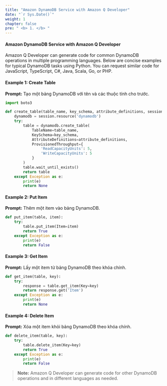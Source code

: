 ```yaml
---
title: "Amazon DynamoDB Service with Amazon Q Developer"
date: "`r Sys.Date()`"
weight: 1
chapter: false
pre: " <b> 1. </b> "
---
```


#### Amazon DynamoDB Service with Amazon Q Developer

Amazon Q Developer can generate code for common DynamoDB operations in multiple programming languages. Below are concise examples for typical DynamoDB tasks using Python. You can request similar code for JavaScript, TypeScript, C#, Java, Scala, Go, or PHP.

#### Example 1: Create Table
**Prompt:**
Tạo một bảng DynamoDB với tên và các thuộc tính cho trước.

```python
import boto3

def create_table(table_name, key_schema, attribute_definitions, session):
    dynamodb = session.resource('dynamodb')
    try:
        table = dynamodb.create_table(
            TableName=table_name,
            KeySchema=key_schema,
            AttributeDefinitions=attribute_definitions,
            ProvisionedThroughput={
                'ReadCapacityUnits': 5,
                'WriteCapacityUnits': 5
            }
        )
        table.wait_until_exists()
        return table
    except Exception as e:
        print(e)
        return None
```

#### Example 2: Put Item
**Prompt:**
Thêm một item vào bảng DynamoDB.

```python
def put_item(table, item):
    try:
        table.put_item(Item=item)
        return True
    except Exception as e:
        print(e)
        return False
```

#### Example 3: Get Item
**Prompt:**
Lấy một item từ bảng DynamoDB theo khóa chính.

```python
def get_item(table, key):
    try:
        response = table.get_item(Key=key)
        return response.get('Item')
    except Exception as e:
        print(e)
        return None
```

#### Example 4: Delete Item
**Prompt:**
Xóa một item khỏi bảng DynamoDB theo khóa chính.

```python
def delete_item(table, key):
    try:
        table.delete_item(Key=key)
        return True
    except Exception as e:
        print(e)
        return False
```

> **Note:** Amazon Q Developer can generate code for other DynamoDB operations and in different languages as needed.

